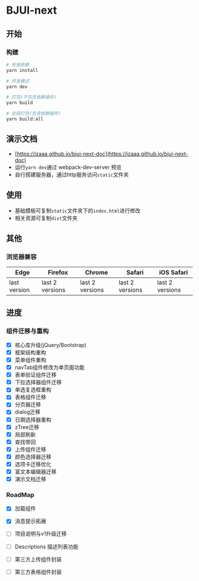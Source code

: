 # BJUI-next

## 开始

### 构建

```sh
# 安装依赖
yarn install
```

```sh
# 开发模式
yarn dev
```

```sh
# 打包(不包含依赖插件)
yarn build
```

```sh
# 全部打包(包含依赖插件)
yarn build:all
```

## 演示文档

- [https://jzaaa.github.io/bjui-next-doc](https://jzaaa.github.io/bjui-next-doc)
- 运行`yarn dev`通过 webpack-dev-server 预览
- 自行搭建服务器，通过http服务访问`static`文件夹

## 使用

- 基础模板可复制`static`文件夹下的`index.html`进行修改
- 相关资源可复制`dist`文件夹

## 其他

### 浏览器兼容

| Edge | Firefox | Chrome | Safari | iOS Safari |
| --------- | --------- | --------- | --------- | --------- |
| last version| last 2 versions| last 2 versions| last 2 versions| last 2 versions


## 进度

### 组件迁移与重构

- [x] 核心库升级(jQuery/Bootstrap)
- [x] 框架结构重构
- [x] 菜单组件重构
- [x] navTab组件修改为单页面功能
- [x] 表单验证组件迁移
- [x] 下拉选择器组件迁移
- [x] 单选复选框重构
- [x] 表格组件迁移
- [x] 分页器迁移
- [x] dialog迁移
- [x] 日期选择器重构
- [x] zTree迁移
- [x] 局部刷新
- [x] 查找带回
- [x] 上传组件迁移
- [x] 颜色选择器迁移
- [x] 选项卡迁移优化
- [x] 富文本编辑器迁移
- [x] 演示文档迁移

### RoadMap

- [x] 加载组件
- [x] 消息提示拓展
- [ ] 项目说明与v1升级迁移
- [ ] Descriptions 描述列表功能
- [ ] 第三方上传组件封装
- [ ] 第三方表格组件封装

